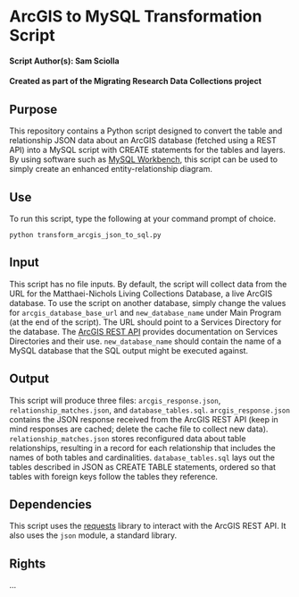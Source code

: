 # ArcGIS to MySQL Transformation Script

#### Script Author(s): Sam Sciolla
#### Created as part of the Migrating Research Data Collections project

## Purpose

This repository contains a Python script designed to convert the table and relationship JSON data about an ArcGIS database (fetched using a REST API) into a MySQL script with CREATE statements for the tables and layers. By using software such as [MySQL Workbench](https://www.mysql.com/products/workbench/), this script can be used to simply create an enhanced entity-relationship diagram.

## Use

To run this script, type the following at your command prompt of choice.

`python transform_arcgis_json_to_sql.py`

## Input

This script has no file inputs. By default, the script will collect data from the URL for the Matthaei-Nichols Living Collections Database, a live ArcGIS database. To use the script on another database, simply change the values for `arcgis_database_base_url` and `new_database_name` under Main Program (at the end of the script). The URL should point to a Services Directory for the database. The [ArcGIS REST API](https://developers.arcgis.com/rest/services-reference/using-the-services-directory.htm) provides documentation on Services Directories and their use. `new_database_name` should contain the name of a MySQL database that the SQL output might be executed against.

## Output

This script will produce three files: `arcgis_response.json`, `relationship_matches.json`, and `database_tables.sql`. `arcgis_response.json` contains the JSON response received from the ArcGIS REST API (keep in mind responses are cached; delete the cache file to collect new data). `relationship_matches.json` stores reconfigured data about table relationships, resulting in a record for each relationship that includes the names of both tables and cardinalities. `database_tables.sql` lays out the tables described in JSON as CREATE TABLE statements, ordered so that tables with foreign keys follow the tables they reference.

## Dependencies

This script uses the [requests](https://2.python-requests.org/en/master/) library to interact with the ArcGIS REST API. It also uses the `json` module, a standard library.

## Rights

...
